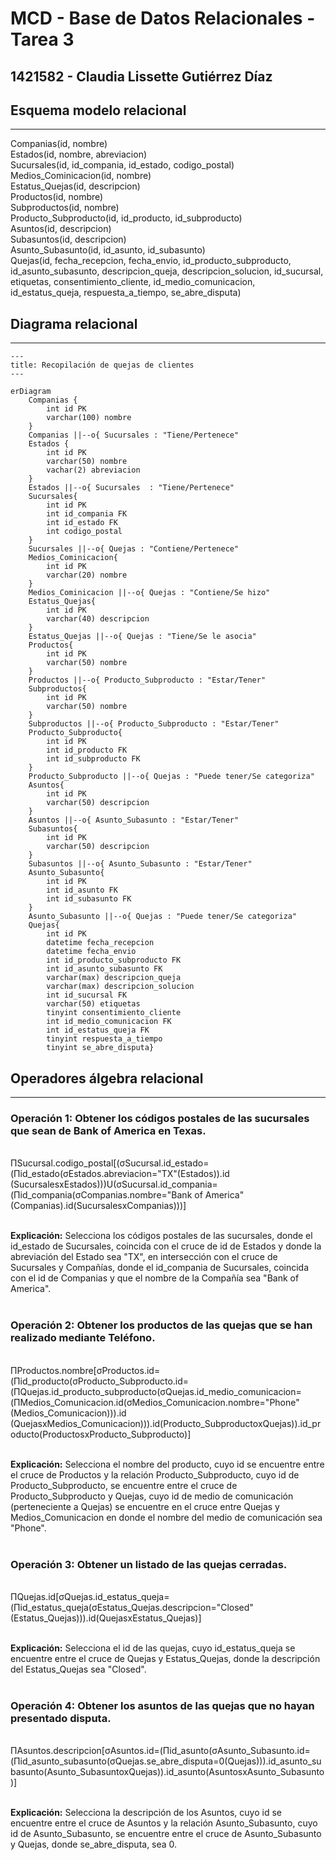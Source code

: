 # MCD - Base de Datos Relacionales - Tarea 3

## 1421582 - Claudia Lissette Gutiérrez Díaz

## Esquema modelo relacional
---
Companias(id, nombre)<br>
Estados(id, nombre, abreviacion)<br>
Sucursales(id, id_compania, id_estado, codigo_postal)<br>
Medios_Cominicacion(id, nombre)<br>
Estatus_Quejas(id, descripcion)<br>
Productos(id, nombre)<br>
Subproductos(id, nombre)<br>
Producto_Subproducto(id, id_producto, id_subproducto)<br>
Asuntos(id, descripcion)<br>
Subasuntos(id, descripcion)<br>
Asunto_Subasunto(id, id_asunto, id_subasunto)<br>
Quejas(id, fecha_recepcion, fecha_envio, id_producto_subproducto, id_asunto_subasunto, descripcion_queja, descripcion_solucion, id_sucursal, etiquetas, consentimiento_cliente, id_medio_comunicacion, id_estatus_queja, respuesta_a_tiempo, se_abre_disputa)

## Diagrama relacional
---
```mermaid
---
title: Recopilación de quejas de clientes
---

erDiagram
    Companias {
        int id PK
        varchar(100) nombre
    }
    Companias ||--o{ Sucursales : "Tiene/Pertenece"
    Estados {
        int id PK
        varchar(50) nombre
        vachar(2) abreviacion
    }
    Estados ||--o{ Sucursales  : "Tiene/Pertenece"
    Sucursales{
        int id PK
        int id_compania FK
        int id_estado FK
        int codigo_postal
    }
    Sucursales ||--o{ Quejas : "Contiene/Pertenece"
    Medios_Cominicacion{
        int id PK
        varchar(20) nombre
    }
    Medios_Cominicacion ||--o{ Quejas : "Contiene/Se hizo"
    Estatus_Quejas{
        int id PK
        varchar(40) descripcion
    }
    Estatus_Quejas ||--o{ Quejas : "Tiene/Se le asocia"
    Productos{
        int id PK
        varchar(50) nombre
    }
    Productos ||--o{ Producto_Subproducto : "Estar/Tener"
    Subproductos{
        int id PK
        varchar(50) nombre
    }
    Subproductos ||--o{ Producto_Subproducto : "Estar/Tener"
    Producto_Subproducto{
        int id PK
        int id_producto FK
        int id_subproducto FK
    }
    Producto_Subproducto ||--o{ Quejas : "Puede tener/Se categoriza"
    Asuntos{
        int id PK
        varchar(50) descripcion
    }
    Asuntos ||--o{ Asunto_Subasunto : "Estar/Tener"
    Subasuntos{
        int id PK 
        varchar(50) descripcion
    }
    Subasuntos ||--o{ Asunto_Subasunto : "Estar/Tener"
    Asunto_Subasunto{
        int id PK
        int id_asunto FK
        int id_subasunto FK
    }
    Asunto_Subasunto ||--o{ Quejas : "Puede tener/Se categoriza"
    Quejas{
        int id PK
        datetime fecha_recepcion
        datetime fecha_envio
        int id_producto_subproducto FK
        int id_asunto_subasunto FK
        varchar(max) descripcion_queja
        varchar(max) descripcion_solucion
        int id_sucursal FK
        varchar(50) etiquetas
        tinyint consentimiento_cliente
        int id_medio_comunicacion FK
        int id_estatus_queja FK
        tinyint respuesta_a_tiempo
        tinyint se_abre_disputa}
```

## Operadores álgebra relacional
---
### Operación 1: Obtener los códigos postales de las sucursales que sean de Bank of America en Texas.
<br>
ΠSucursal.codigo_postal[(σSucursal.id_estado=(Πid_estado(σEstados.abreviacion="TX"(Estados)).id (SucursalesxEstados)))U(σSucursal.id_compania=(Πid_compania(σCompanias.nombre="Bank of America"(Companias).id(SucursalesxCompanias)))]<br><br>

**Explicación:** Selecciona los códigos postales de las sucursales, donde el id_estado de Sucursales, coincida con el cruce de id de Estados y donde la abreviación del Estado sea "TX", en intersección con el cruce de Sucursales y Compañías, donde el id_compania de Sucursales, coincida con el id de Companias y que el nombre de la Compañía sea "Bank of America".<br><br>

### Operación 2: Obtener los productos de las quejas que se han realizado mediante Teléfono.
<br>
ΠProductos.nombre[σProductos.id=(Πid_producto(σProducto_Subproducto.id=(ΠQuejas.id_producto_subproducto(σQuejas.id_medio_comunicacion=(ΠMedios_Comunicacion.id(σMedios_Comunicacion.nombre="Phone"(Medios_Comunicacion))).id (QuejasxMedios_Comunicacion))).id(Producto_SubproductoxQuejas)).id_producto(ProductosxProducto_Subproducto)]<br><br>

**Explicación:** Selecciona el nombre del producto, cuyo id se encuentre entre el cruce de Productos y la relación Producto_Subproducto, cuyo id de Producto_Subproducto, se encuentre entre el cruce de Producto_Subproducto y Quejas, cuyo id de medio de comunicación (perteneciente a Quejas) se encuentre en el cruce entre Quejas y Medios_Comunicacion en donde el nombre del medio de comunicación sea "Phone".<br><br>

### Operación 3: Obtener un listado de las quejas cerradas.
<br>
ΠQuejas.id[σQuejas.id_estatus_queja=(Πid_estatus_queja(σEstatus_Quejas.descripcion="Closed"(Estatus_Quejas))).id(QuejasxEstatus_Quejas)]<br><br>

**Explicación:** Selecciona el id de las quejas, cuyo id_estatus_queja se encuentre entre el cruce de Quejas y Estatus_Quejas, donde la descripción del Estatus_Quejas sea "Closed".<br><br>

### Operación 4: Obtener los asuntos de las quejas que no hayan presentado disputa.
<br>
ΠAsuntos.descripcion[σAsuntos.id=(Πid_asunto(σAsunto_Subasunto.id=(Πid_asunto_subasunto(σQuejas.se_abre_disputa=0(Quejas))).id_asunto_subasunto(Asunto_SubasuntoxQuejas)).id_asunto(AsuntosxAsunto_Subasunto)]<br><br>

**Explicación:** Selecciona la descripción de los Asuntos, cuyo id se encuentre entre el cruce de Asuntos y la relación Asunto_Subasunto, cuyo id de Asunto_Subasunto, se encuentre entre el cruce de Asunto_Subasunto y Quejas, donde se_abre_disputa, sea 0.


